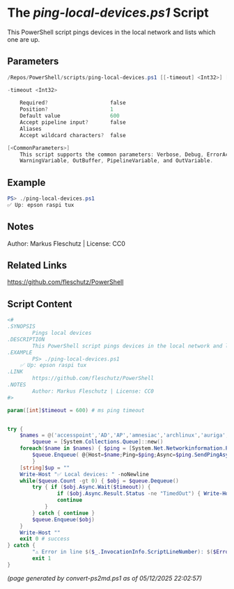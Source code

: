 The *ping-local-devices.ps1* Script
===========================

This PowerShell script pings devices in the local network and lists which one are up.

Parameters
----------
```powershell
/Repos/PowerShell/scripts/ping-local-devices.ps1 [[-timeout] <Int32>] [<CommonParameters>]

-timeout <Int32>
    
    Required?                    false
    Position?                    1
    Default value                600
    Accept pipeline input?       false
    Aliases                      
    Accept wildcard characters?  false

[<CommonParameters>]
    This script supports the common parameters: Verbose, Debug, ErrorAction, ErrorVariable, WarningAction, 
    WarningVariable, OutBuffer, PipelineVariable, and OutVariable.
```

Example
-------
```powershell
PS> ./ping-local-devices.ps1
✅ Up: epson raspi tux

```

Notes
-----
Author: Markus Fleschutz | License: CC0

Related Links
-------------
https://github.com/fleschutz/PowerShell

Script Content
--------------
```powershell
<#
.SYNOPSIS
        Pings local devices
.DESCRIPTION
        This PowerShell script pings devices in the local network and lists which one are up.
.EXAMPLE
        PS> ./ping-local-devices.ps1
	✅ Up: epson raspi tux
.LINK
        https://github.com/fleschutz/PowerShell
.NOTES
        Author: Markus Fleschutz | License: CC0
#>

param([int]$timeout = 600) # ms ping timeout


try {
	$names = @('accesspoint','AD','AP','amnesiac','archlinux','auriga','berlin','berry','boston','brother','canon','castor','cisco','echodot','epson','epson2815','fedora','fireball','firewall','fritz.box','fritz.nas','fritz.powerline','fritz.repeater','gassensor','gateway','hippo','heizung','hodor','homemanager','io','iphone','jarvis','jenkins','LA','laptop','linux','jupiter','mars','mercury','miami','mobile','nas','none','none-1','none-2','NY','o2.lte','octo','office','officepc','paris','PI','pixel-6a','PC','pluto','printer','proxy','R2D2','raspberry','raspi','rocket','rome','router','sentinel','server','shelly','shelly1','smartphone','smartwatch','soundbar','speedport.ip','synologynas','sunnyboy','surface','switch','tablet','tau','tigercat','tolino','tux','TV','ubuntu','vega','venus','xrx','zeus') # sorted alphabetically
        $queue = [System.Collections.Queue]::new()
	foreach($name in $names) { $ping = [System.Net.Networkinformation.Ping]::new()
		$queue.Enqueue( @{Host=$name;Ping=$ping;Async=$ping.SendPingAsync($name,$timeout)} )
        }
	[string]$up = ""
	Write-Host "✅ Local devices: " -noNewline
	while($queue.Count -gt 0) { $obj = $queue.Dequeue()
		try { if ($obj.Async.Wait($timeout)) {
				if ($obj.Async.Result.Status -ne "TimedOut") { Write-Host "$($obj.Host) " -noNewline }
				continue
			}
		} catch { continue }
		$queue.Enqueue($obj)
	}
	Write-Host ""
	exit 0 # success
} catch {
        "⚠️ Error in line $($_.InvocationInfo.ScriptLineNumber): $($Error[0])"
        exit 1
}
```

*(page generated by convert-ps2md.ps1 as of 05/12/2025 22:02:57)*
